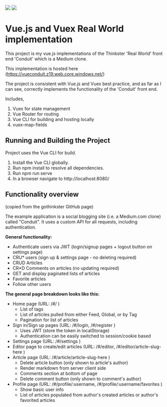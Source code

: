 ![](https://img.shields.io/david/mattrandle/vue-realworld.svg) ![](https://img.shields.io/azure-devops/build/mattrandle/realworld-angular/5/master.svg)

# Vue.js and Vuex Real World implementation 

This project is my vue.js implementations of the Thinkster 'Real World' front end 'Conduit' which is a Medium clone.

This implementation is hosted here (https://vueconduit.z19.web.core.windows.net/)

The project is consistent with Vue.js and Vuex best practice, and as far as I can see, correctly implements the functionality of the 'Conduit' front end.

Includes,

1. Vuex for state management
2. Vue Router for routing
3. Vue CLI for building and hosting locally
4. vuex-map-fields 

## Running and Building the Project 

Project uses the Vue CLI for build.

1. Install the Vue CLI globally. 
2. Run npm install to resolve all dependencies. 
3. Run npm run serve
4. In a browser navigate to http://localhost:8080/

## Functionality overview

(copied from the gothinkster GitHub page)

The example application is a social blogging site (i.e. a Medium.com clone) called "Conduit". It uses a custom API for all requests, including authentication. 

**General functionality:**

- Authenticate users via JWT (login/signup pages + logout button on settings page)
- CRU* users (sign up & settings page - no deleting required)
- CRUD Articles
- CR*D Comments on articles (no updating required)
- GET and display paginated lists of articles
- Favorite articles
- Follow other users

**The general page breakdown looks like this:**

- Home page (URL: /#/ )
    - List of tags
    - List of articles pulled from either Feed, Global, or by Tag
    - Pagination for list of articles
- Sign in/Sign up pages (URL: /#/login, /#/register )
    - Uses JWT (store the token in localStorage)
    - Authentication can be easily switched to session/cookie based
- Settings page (URL: /#/settings )
- Editor page to create/edit articles (URL: /#/editor, /#/editor/article-slug-here )
- Article page (URL: /#/article/article-slug-here )
    - Delete article button (only shown to article's author)
    - Render markdown from server client side
    - Comments section at bottom of page
    - Delete comment button (only shown to comment's author)
- Profile page (URL: /#/profile/:username, /#/profile/:username/favorites )
    - Show basic user info
    - List of articles populated from author's created articles or author's favorited articles
